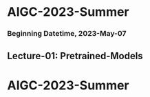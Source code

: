 # AIGC-2023-Summer

### Beginning Datetime, 2023-May-07

## Lecture-01: Pretrained-Models
# AIGC-2023-Summer

